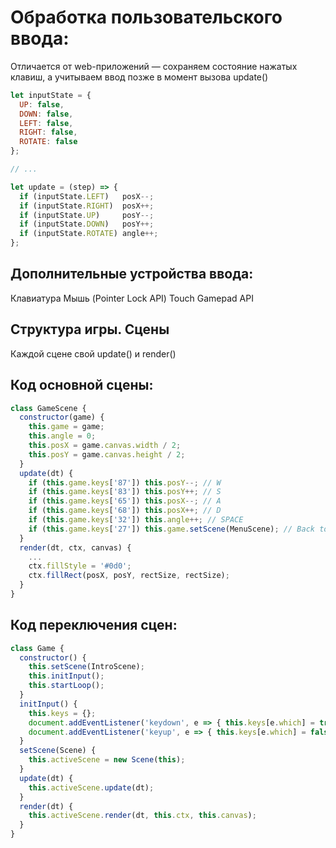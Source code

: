 Обработка пользовательского ввода:
==================================

Отличается от web-приложений — cохраняем состояние нажатых клавиш, а учитываем ввод позже в момент вызова update()


```javascript
let inputState = {
  UP: false,
  DOWN: false,
  LEFT: false,
  RIGHT: false,
  ROTATE: false
};

// ...

let update = (step) => {
  if (inputState.LEFT)   posX--;
  if (inputState.RIGHT)  posX++;
  if (inputState.UP)     posY--;
  if (inputState.DOWN)   posY++;
  if (inputState.ROTATE) angle++;
};

```


Дополнительные устройства ввода:
--------------------------------
Клавиатура
Мышь (Pointer Lock API)
Touch
Gamepad API

Структура игры. Cцены
----------------------
Каждой сцене свой update() и render()

Код основной сцены:
-------------------

```javascript
class GameScene {
  constructor(game) {
    this.game = game;
    this.angle = 0;
    this.posX = game.canvas.width / 2;
    this.posY = game.canvas.height / 2;
  }
  update(dt) {
    if (this.game.keys['87']) this.posY--; // W
    if (this.game.keys['83']) this.posY++; // S
    if (this.game.keys['65']) this.posX--; // A
    if (this.game.keys['68']) this.posX++; // D
    if (this.game.keys['32']) this.angle++; // SPACE
    if (this.game.keys['27']) this.game.setScene(MenuScene); // Back to menu
  }
  render(dt, ctx, canvas) {
    ...
    ctx.fillStyle = '#0d0';
    ctx.fillRect(posX, posY, rectSize, rectSize);
  }
}

```

Код переключения сцен:
----------------------

```javascript
class Game {
  constructor() {
    this.setScene(IntroScene);
    this.initInput();
    this.startLoop();
  }
  initInput() {
    this.keys = {};
    document.addEventListener('keydown', e => { this.keys[e.which] = true; });
    document.addEventListener('keyup', e => { this.keys[e.which] = false; });
  }
  setScene(Scene) {
    this.activeScene = new Scene(this);
  }
  update(dt) {
    this.activeScene.update(dt);
  }
  render(dt) {
    this.activeScene.render(dt, this.ctx, this.canvas);
  }
}

```
